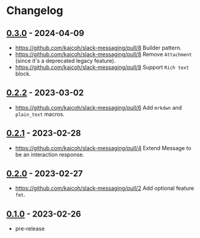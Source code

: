 # Changelog

## [0.3.0][] - 2024-04-09

- https://github.com/kaicoh/slack-messaging/pull/8 Builder pattern.
- https://github.com/kaicoh/slack-messaging/pull/8 Remove `Attachment` (since it's a deprecated legacy feature).
- https://github.com/kaicoh/slack-messaging/pull/8 Support `Rich text` block.

## [0.2.2][] - 2023-03-02

- https://github.com/kaicoh/slack-messaging/pull/6 Add `mrkdwn` and `plain_text` macros.

## [0.2.1][] - 2023-02-28

- https://github.com/kaicoh/slack-messaging/pull/4 Extend Message to be an interaction response.

## [0.2.0][] - 2023-02-27

- https://github.com/kaicoh/slack-messaging/pull/2 Add optional feature `fmt`.

## [0.1.0][] - 2023-02-26

- pre-release

[0.3.0]: https://github.com/kaicoh/slack-messaging/releases/v0.3.0
[0.2.2]: https://github.com/kaicoh/slack-messaging/releases/v0.2.2
[0.2.1]: https://github.com/kaicoh/slack-messaging/releases/v0.2.1
[0.2.0]: https://github.com/kaicoh/slack-messaging/releases/v0.2.0
[0.1.0]: https://github.com/kaicoh/slack-messaging/releases/v0.1.0

